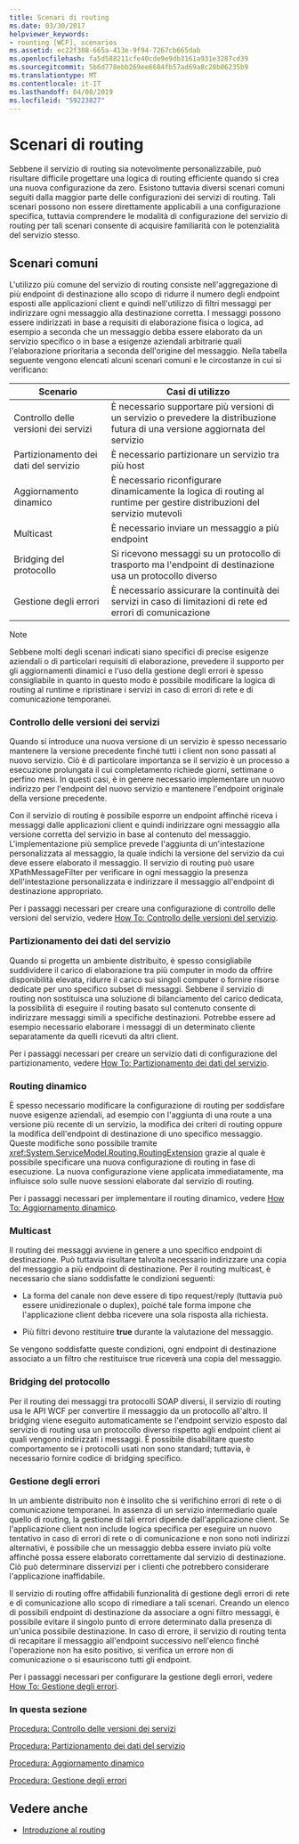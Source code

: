 ```yaml
---
title: Scenari di routing
ms.date: 03/30/2017
helpviewer_keywords:
- rounting [WCF], scenarios
ms.assetid: ec22f308-665a-413e-9f94-7267cb665dab
ms.openlocfilehash: fa5d588211cfe40cde9e9db3161a931e3287cd39
ms.sourcegitcommit: 5b6d778ebb269ee6684fb57ad69a8c28b06235b9
ms.translationtype: MT
ms.contentlocale: it-IT
ms.lasthandoff: 04/08/2019
ms.locfileid: "59223827"
---
```

# <a name="routing-scenarios"></a>Scenari di routing
Sebbene il servizio di routing sia notevolmente personalizzabile, può risultare difficile progettare una logica di routing efficiente quando si crea una nuova configurazione da zero.  Esistono tuttavia diversi scenari comuni seguiti dalla maggior parte delle configurazioni dei servizi di routing. Tali scenari possono non essere direttamente applicabili a una configurazione specifica, tuttavia comprendere le modalità di configurazione del servizio di routing per tali scenari consente di acquisire familiarità con le potenzialità del servizio stesso.  
  
## <a name="common-scenarios"></a>Scenari comuni  
 L'utilizzo più comune del servizio di routing consiste nell'aggregazione di più endpoint di destinazione allo scopo di ridurre il numero degli endpoint esposti alle applicazioni client e quindi nell'utilizzo di filtri messaggi per indirizzare ogni messaggio alla destinazione corretta. I messaggi possono essere indirizzati in base a requisiti di elaborazione fisica o logica, ad esempio a seconda che un messaggio debba essere elaborato da un servizio specifico o in base a esigenze aziendali arbitrarie quali l'elaborazione prioritaria a seconda dell'origine del messaggio. Nella tabella seguente vengono elencati alcuni scenari comuni e le circostanze in cui si verificano:  
  
|Scenario|Casi di utilizzo|  
|--------------|--------------|  
|Controllo delle versioni dei servizi|È necessario supportare più versioni di un servizio o prevedere la distribuzione futura di una versione aggiornata del servizio|  
|Partizionamento dei dati del servizio|È necessario partizionare un servizio tra più host|  
|Aggiornamento dinamico|È necessario riconfigurare dinamicamente la logica di routing al runtime per gestire distribuzioni del servizio mutevoli|  
|Multicast|È necessario inviare un messaggio a più endpoint|  
|Bridging del protocollo|Si ricevono messaggi su un protocollo di trasporto ma l'endpoint di destinazione usa un protocollo diverso|  
|Gestione degli errori|È necessario assicurare la continuità dei servizi in caso di limitazioni di rete ed errori di comunicazione|  
  
> [!NOTE]
>  Sebbene molti degli scenari indicati siano specifici di precise esigenze aziendali o di particolari requisiti di elaborazione, prevedere il supporto per gli aggiornamenti dinamici e l'uso della gestione degli errori è spesso consigliabile in quanto in questo modo è possibile modificare la logica di routing al runtime e ripristinare i servizi in caso di errori di rete e di comunicazione temporanei.  
  
### <a name="service-versioning"></a>Controllo delle versioni dei servizi  
 Quando si introduce una nuova versione di un servizio è spesso necessario mantenere la versione precedente finché tutti i client non sono passati al nuovo servizio. Ciò è di particolare importanza se il servizio è un processo a esecuzione prolungata il cui completamento richiede giorni, settimane o perfino mesi. In questi casi, è in genere necessario implementare un nuovo indirizzo per l'endpoint del nuovo servizio e mantenere l'endpoint originale della versione precedente.  
  
 Con il servizio di routing è possibile esporre un endpoint affinché riceva i messaggi dalle applicazioni client e quindi indirizzare ogni messaggio alla versione corretta del servizio in base al contenuto del messaggio. L'implementazione più semplice prevede l'aggiunta di un'intestazione personalizzata al messaggio, la quale indichi la versione del servizio da cui deve essere elaborato il messaggio. Il servizio di routing può usare XPathMessageFilter per verificare in ogni messaggio la presenza dell'intestazione personalizzata e indirizzare il messaggio all'endpoint di destinazione appropriato.  
  
 Per i passaggi necessari per creare una configurazione di controllo delle versioni del servizio, vedere [How To: Controllo delle versioni del servizio](../../../../docs/framework/wcf/feature-details/how-to-service-versioning.md).
  
### <a name="service-data-partitioning"></a>Partizionamento dei dati del servizio  
 Quando si progetta un ambiente distribuito, è spesso consigliabile suddividere il carico di elaborazione tra più computer in modo da offrire disponibilità elevata, ridurre il carico sui singoli computer o fornire risorse dedicate per uno specifico subset di messaggi. Sebbene il servizio di routing non sostituisca una soluzione di bilanciamento del carico dedicata, la possibilità di eseguire il routing basato sul contenuto consente di indirizzare messaggi simili a specifiche destinazioni. Potrebbe essere ad esempio necessario elaborare i messaggi di un determinato cliente separatamente da quelli ricevuti da altri client.  
  
 Per i passaggi necessari per creare un servizio dati di configurazione del partizionamento, vedere [How To: Partizionamento dei dati del servizio](../../../../docs/framework/wcf/feature-details/how-to-service-data-partitioning.md).  
  
### <a name="dynamic-routing"></a>Routing dinamico  
 È spesso necessario modificare la configurazione di routing per soddisfare nuove esigenze aziendali, ad esempio con l'aggiunta di una route a una versione più recente di un servizio, la modifica dei criteri di routing oppure la modifica dell'endpoint di destinazione di uno specifico messaggio. Queste modifiche sono possibile tramite <xref:System.ServiceModel.Routing.RoutingExtension> grazie al quale è possibile specificare una nuova configurazione di routing in fase di esecuzione. La nuova configurazione viene applicata immediatamente, ma influisce solo sulle nuove sessioni elaborate dal servizio di routing.  
  
 Per i passaggi necessari per implementare il routing dinamico, vedere [How To: Aggiornamento dinamico](../../../../docs/framework/wcf/feature-details/how-to-dynamic-update.md).
  
### <a name="multicast"></a>Multicast  
 Il routing dei messaggi avviene in genere a uno specifico endpoint di destinazione.  Può tuttavia risultare talvolta necessario indirizzare una copia del messaggio a più endpoint di destinazione. Per il routing multicast, è necessario che siano soddisfatte le condizioni seguenti:  
  
-   La forma del canale non deve essere di tipo request/reply (tuttavia può essere unidirezionale o duplex), poiché tale forma impone che l'applicazione client debba ricevere una sola risposta alla richiesta.  
  
-   Più filtri devono restituire **true** durante la valutazione del messaggio.  
  
 Se vengono soddisfatte queste condizioni, ogni endpoint di destinazione associato a un filtro che restituisce true riceverà una copia del messaggio.  
  
### <a name="protocol-bridging"></a>Bridging del protocollo  
 Per il routing dei messaggi tra protocolli SOAP diversi, il servizio di routing usa le API WCF per convertire il messaggio da un protocollo all'altro. Il bridging viene eseguito automaticamente se l'endpoint servizio esposto dal servizio di routing usa un protocollo diverso rispetto agli endpoint client ai quali vengono indirizzati i messaggi. È possibile disabilitare questo comportamento se i protocolli usati non sono standard; tuttavia, è necessario fornire codice di bridging specifico.
  
### <a name="error-handling"></a>Gestione degli errori  
 In un ambiente distribuito non è insolito che si verifichino errori di rete o di comunicazione temporanei. In assenza di un servizio intermediario quale quello di routing, la gestione di tali errori dipende dall'applicazione client. Se l'applicazione client non include logica specifica per eseguire un nuovo tentativo in caso di errori di rete o di comunicazione e non sono noti indirizzi alternativi, è possibile che un messaggio debba essere inviato più volte affinché possa essere elaborato correttamente dal servizio di destinazione. Ciò può determinare disservizi per i clienti che potrebbero considerare l'applicazione inaffidabile.  
  
 Il servizio di routing offre affidabili funzionalità di gestione degli errori di rete e di comunicazione allo scopo di rimediare a tali scenari. Creando un elenco di possibili endpoint di destinazione da associare a ogni filtro messaggi, è possibile evitare il singolo punto di errore determinato dalla presenza di un'unica possibile destinazione. In caso di errore, il servizio di routing tenta di recapitare il messaggio all'endpoint successivo nell'elenco finché l'operazione non ha esito positivo, si verifica un errore non di comunicazione o si esauriscono tutti gli endpoint.  
  
 Per i passaggi necessari per configurare la gestione degli errori, vedere [How To: Gestione degli errori](../../../../docs/framework/wcf/feature-details/how-to-error-handling.md).
  
### <a name="in-this-section"></a>In questa sezione  
 [Procedura: Controllo delle versioni dei servizi](../../../../docs/framework/wcf/feature-details/how-to-service-versioning.md)  
  
 [Procedura: Partizionamento dei dati del servizio](../../../../docs/framework/wcf/feature-details/how-to-service-data-partitioning.md)  
  
 [Procedura: Aggiornamento dinamico](../../../../docs/framework/wcf/feature-details/how-to-dynamic-update.md)  
  
 [Procedura: Gestione degli errori](../../../../docs/framework/wcf/feature-details/how-to-error-handling.md)  
  
## <a name="see-also"></a>Vedere anche

- [Introduzione al routing](../../../../docs/framework/wcf/feature-details/routing-introduction.md)
